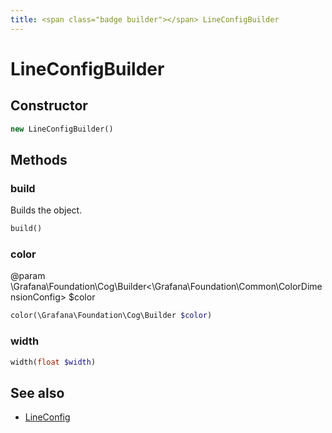 ```yaml
---
title: <span class="badge builder"></span> LineConfigBuilder
---
```

# <span class="badge builder"></span> LineConfigBuilder

## Constructor

```php
new LineConfigBuilder()
```
## Methods

### <span class="badge object-method"></span> build

Builds the object.

```php
build()
```

### <span class="badge object-method"></span> color

@param \Grafana\Foundation\Cog\Builder<\Grafana\Foundation\Common\ColorDimensionConfig> $color

```php
color(\Grafana\Foundation\Cog\Builder $color)
```

### <span class="badge object-method"></span> width

```php
width(float $width)
```

## See also

 * <span class="badge object-type-class"></span> [LineConfig](./object-LineConfig.md)
